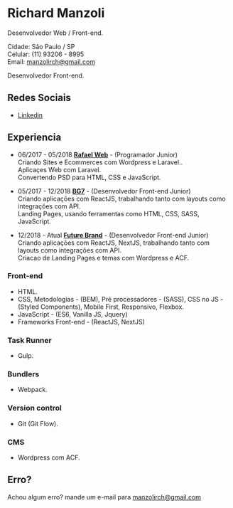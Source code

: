 # Richard Manzoli

Desenvolvedor Web / Front-end.

Cidade: São Paulo / SP<br>
Celular: (11) 93206 - 8995<br>
Email: manzolirch@gmail.com

Desenvolvedor Front-end.

## Redes Sociais

- [Linkedin](https://www.linkedin.com/in/richard-manzoli-67388a139/)

## Experiencia

- 06/2017 - 05/2018 **[Rafael Web](http://www.rafaelweb.com.br/2017/)** -
  (Programador Junior)<br>
  Criando Sites e Ecommerces com Wordpress e Laravel..<br>
  Aplicaçes Web com Laravel.<br>
  Convertendo PSD para HTML, CSS e JavaScript.<br>

- 05/2017 - 12/2018 **[BG7](http://www.bg7.com.br/pt/)** -
  (Desenvolvedor Front-end Junior)<br>
  Criando aplicaçōes com ReactJS, trabalhando tanto com layouts como integrações com API.<br>
  Landing Pages, usando ferramentas como HTML, CSS, SASS, JavaScript.<br>

* 12/2018 - Atual **[Future Brand](https://www.futurebrand.com/br)** -
  (Desenvolvedor Front-end Junior)<br>
  Criando aplicaçōes com ReactJS, NextJS, trabalhando tanto com layouts como integrações com API.<br>
  Criacao de Landing Pages e temas com Wordpress e ACF.

### Front-end

- HTML.
- CSS, Metodologias - (BEM), Pré processadores - (SASS), CSS no JS - (Styled Components), Mobile First, Responsivo, Flexbox.
- JavaScript - (ES6, Vanilla JS, Jquery)
- Frameworks Front-end - (ReactJS, NextJS)

### Task Runner

- Gulp.

### Bundlers

- Webpack.

### Version control

- Git (Git Flow).

### CMS

- Wordpress com ACF.

## Erro?

Achou algum erro? mande um e-mail para manzolirch@gmail.com
